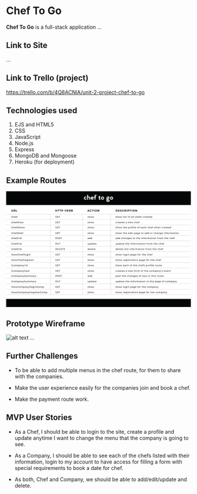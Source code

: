 # Chef To Go

**Chef To Go** is a full-stack application ...


## Link to Site
...



## Link to Trello (project)
https://trello.com/b/4Q8ACNlA/unit-2-project-chef-to-go



## Technologies used
1. EJS and HTML5
2. CSS
3. JavaScript
4. Node.js
5. Express
6. MongoDB and Mongoose
7. Heroku (for deployment)



## Example Routes
![alt text](img/routes-01.png)



## Prototype Wireframe
![alt text]() ...



## Further Challenges
- To be able to add multiple menus in the chef route, for them to share with the companies.

- Make the user experience easily for the companies join and book a chef.

- Make the payment route work.



## MVP User Stories
* As a Chef, I should be able to login to the site, create a profile and update anytime I want to change the menu that the company is going to see.

* As a Company, I should be able to see each of the chefs listed with their information, login to my account to have access for filling a form with special requirements to book a date for chef.

* As both, Chef and Company, we should be able to add/edit/update and delete.
